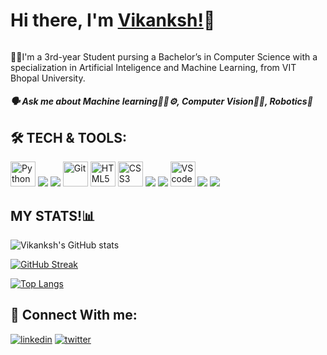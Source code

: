 # Hi there, I'm [Vikanksh!](https://github.com/vikanksh15)👋


######
🧑‍🎓I'm a 3rd-year Student pursing a Bachelor’s in Computer Science with a specialization in Artificial Inteligence and Machine Learning, from VIT Bhopal University.

##### 🗣️ Ask me about Machine learning🧑‍💻⚙️, Computer Vision👀📸, Robotics🤖




## 🛠 TECH & TOOLS:

<p>    
  <!-- Python -->
  <img src="https://img.icons8.com/color/344/python--v1.png" alt="Python" width="40" height="40"/>
  
  <!-- NumPy -->
  <img src="https://img.icons8.com/color/48/000000/numpy.png"/>
  
  <!-- OpenCV -->
  <img src="https://img.icons8.com/fluency/48/000000/opencv.png"/>
  
  <!--Git-->
  <img src="https://img.icons8.com/color/344/git.png" alt="Git" width="40" height="40"/>
    
  <!--html-->
  <img src="https://img.icons8.com/color/344/html-5--v1.png" alt="HTML5" width="40" height="40"/>
    
  <!--css-->
  <img src="https://img.icons8.com/color/344/css3.png" alt="CSS3" width="40" height="40"/>
  
  <!--Bootstrap-->
  <img src="https://img.icons8.com/color/48/000000/bootstrap.png"/>
  
  <!--JavaScript-->
  <img src="https://img.icons8.com/color/48/000000/javascript--v2.png"/>
  
  <!-- VS Code-->
  <img src="https://img.icons8.com/fluent/48/000000/visual-studio-code-2019.png" alt="VS code" width="40" height="40"/>
  
  <!--Anaconda-->
  <img src="https://img.icons8.com/fluency/40/000000/anaconda--v2.png"/>
  
  <!--Jupyter notebook-->
  <img src="https://img.icons8.com/fluency/48/000000/jupyter.png"/>
</p>

## MY STATS!📊

![Vikanksh's GitHub stats](https://github-readme-stats.vercel.app/api?username=vikanksh15&theme=radical&show_icons=true)


[![GitHub Streak](http://github-readme-streak-stats.herokuapp.com?user=vikanksh15&theme=radical&hide_border=true&date_format=%5BY%20%5DM%20j)](https://git.io/streak-stats)

[![Top Langs](https://github-readme-stats.vercel.app/api/top-langs/?username=vikanksh15&langs_count=8&theme=radical)](https://github.com/vikanksh15/github-readme-stats)


## 🔗 Connect With me:

                     
[![linkedin](https://img.icons8.com/cute-clipart/64/000000/linkedin.png)](https://in.linkedin.com/in/vikanksh-gautam)
[![twitter](https://img.icons8.com/cute-clipart/64/000000/twitter.png)](https://twitter.com/VikankshGautam) 
######
